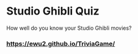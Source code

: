 # Studio Ghibli Quiz
How well do you know your Studio Ghibli movies?
### https://ewu2.github.io/TriviaGame/
